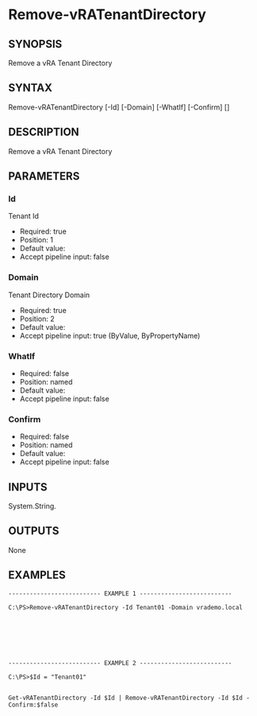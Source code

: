 # Remove-vRATenantDirectory

## SYNOPSIS
    
Remove a vRA Tenant Directory

## SYNTAX
 Remove-vRATenantDirectory [-Id] <String> [-Domain] <String> [-WhatIf] [-Confirm] [<CommonParameters>]    

## DESCRIPTION

Remove a vRA Tenant Directory

## PARAMETERS


### Id

Tenant Id
* Required: true
* Position: 1
* Default value: 
* Accept pipeline input: false

### Domain

Tenant Directory Domain
* Required: true
* Position: 2
* Default value: 
* Accept pipeline input: true (ByValue, ByPropertyName)

### WhatIf

* Required: false
* Position: named
* Default value: 
* Accept pipeline input: false

### Confirm

* Required: false
* Position: named
* Default value: 
* Accept pipeline input: false

## INPUTS

System.String.

## OUTPUTS

None

## EXAMPLES
```
-------------------------- EXAMPLE 1 --------------------------

C:\PS>Remove-vRATenantDirectory -Id Tenant01 -Domain vrademo.local







-------------------------- EXAMPLE 2 --------------------------

C:\PS>$Id = "Tenant01"


Get-vRATenantDirectory -Id $Id | Remove-vRATenantDirectory -Id $Id -Confirm:$false
```

